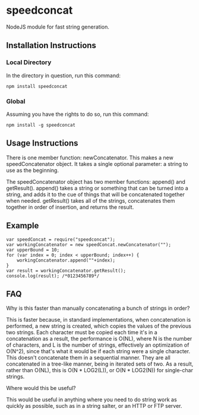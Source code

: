 # speedconcat
NodeJS module for fast string generation.

## Installation Instructions

### Local Directory

In the directory in question, run this command:

```
npm install speedconcat
```

### Global

Assuming you have the rights to do so, run this command:

```
npm install -g speedconcat
```

## Usage Instructions
There is one member function: newConcatenator. This makes a new speedConcatenator object. It takes a single optional parameter: a string to use as the beginning.

The speedConcatenator object has two member functions: append() and getResult(). append() takes a string or something that can be turned into a string, and adds it to the cue of things that will be concatenated together when needed. getResult() takes all of the strings, concatenates them together in order of insertion, and returns the result.

## Example

```
var speedConcat = require("speedconcat");
var workingConcatenator = new speedConcat.newConcatenator("");
var upperBound = 10; 
for (var index = 0; index < upperBound; index++) {
	workingConcatenator.append(""+index);
}
var result = workingConcatenator.getResult();
console.log(result); /*0123456789*/
```

## FAQ
Why is this faster than manually concatenating a bunch of strings in order?

This is faster because, in standard implementations, when concatenation is performed, a new string is created, which copies the values of the previous two strings. Each character must be copied each time it's in a concatenation as a result, the performance is O(NL), where N is the number of characters, and L is the number of strings, effectively an optimization of O(N^2), since that's what it would be if each string were a single character. This doesn't concatenate them in a sequential manner. They are all concatenated in a tree-like manner, being in iterated sets of two. As a result, rather than O(NL), this is O(N * LOG2(L)), or O(N * LOG2(N)) for single-char strings.

Where would this be useful? 

This would be useful in anything where you need to do string work as quickly as possible, such as in a string salter, or an HTTP or FTP server. 